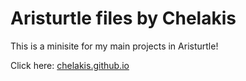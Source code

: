 # Aristurtle files by Chelakis
 This is a minisite for my main projects in Aristurtle!
 
 Click here: [chelakis.github.io](https://chelakis.github.io)
 
